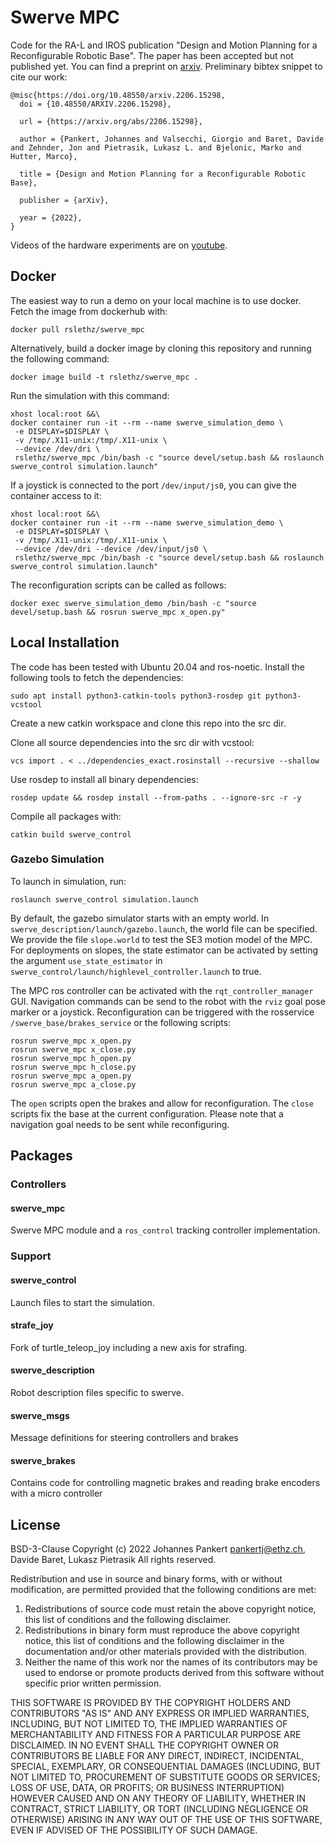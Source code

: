 # Swerve MPC
Code for the RA-L and IROS publication "Design and Motion Planning for a Reconfigurable Robotic Base".
The paper has been accepted but not published yet.
You can find a preprint on [arxiv](https://arxiv.org/abs/2206.15298).
Preliminary bibtex snippet to cite our work:

```
@misc{https://doi.org/10.48550/arxiv.2206.15298,
  doi = {10.48550/ARXIV.2206.15298},
  
  url = {https://arxiv.org/abs/2206.15298},
  
  author = {Pankert, Johannes and Valsecchi, Giorgio and Baret, Davide and Zehnder, Jon and Pietrasik, Lukasz L. and Bjelonic, Marko and Hutter, Marco},
  
  title = {Design and Motion Planning for a Reconfigurable Robotic Base},
  
  publisher = {arXiv},
  
  year = {2022},
}
```

Videos of the hardware experiments are on [youtube](https://youtu.be/qBY4zovf2vo).

## Docker
The easiest way to run a demo on your local machine is to use docker.
Fetch the image from dockerhub with:
```
docker pull rslethz/swerve_mpc
```
Alternatively, build a docker image by cloning this repository and running the following command:
```
docker image build -t rslethz/swerve_mpc .
```
Run the simulation with this command:
```
xhost local:root &&\
docker container run -it --rm --name swerve_simulation_demo \
 -e DISPLAY=$DISPLAY \
 -v /tmp/.X11-unix:/tmp/.X11-unix \
 --device /dev/dri \
 rslethz/swerve_mpc /bin/bash -c "source devel/setup.bash && roslaunch swerve_control simulation.launch"
```
If a joystick is connected to the port `/dev/input/js0`, you can give the container access to it:
```
xhost local:root &&\
docker container run -it --rm --name swerve_simulation_demo \
 -e DISPLAY=$DISPLAY \
 -v /tmp/.X11-unix:/tmp/.X11-unix \
 --device /dev/dri --device /dev/input/js0 \
 rslethz/swerve_mpc /bin/bash -c "source devel/setup.bash && roslaunch swerve_control simulation.launch"
```
 
The reconfiguration scripts can be called as follows:
```
docker exec swerve_simulation_demo /bin/bash -c "source devel/setup.bash && rosrun swerve_mpc x_open.py"
```

## Local Installation
The code has been tested with Ubuntu 20.04 and ros-noetic.
Install the following tools to fetch the dependencies:
```
sudo apt install python3-catkin-tools python3-rosdep git python3-vcstool
```

Create a new catkin workspace and clone this repo into the src dir.

Clone all source dependencies into the src dir with vcstool:
```
vcs import . < ../dependencies_exact.rosinstall --recursive --shallow
```

Use rosdep to install all binary dependencies:
```
rosdep update && rosdep install --from-paths . --ignore-src -r -y
```

Compile all packages with:
```
catkin build swerve_control
```

### Gazebo Simulation
To launch in simulation, run:
```
roslaunch swerve_control simulation.launch
```
By default, the gazebo simulator starts with an empty world. In `swerve_description/launch/gazebo.launch`, the world file can be specified. We provide the file `slope.world` to test the SE3 motion model of the MPC. For deployments on slopes, the state estimator can be activated by setting the argument `use_state_estimator` in `swerve_control/launch/highlevel_controller.launch` to true.

The MPC ros controller can be activated with the `rqt_controller_manager` GUI. Navigation commands can be send to the robot with the `rviz` goal pose marker or a joystick.
Reconfiguration can be triggered with the rosservice `/swerve_base/brakes_service` or the following scripts:
```
rosrun swerve_mpc x_open.py
rosrun swerve_mpc x_close.py
rosrun swerve_mpc h_open.py
rosrun swerve_mpc h_close.py
rosrun swerve_mpc a_open.py
rosrun swerve_mpc a_close.py
```
The `open` scripts open the brakes and allow for reconfiguration. The `close` scripts fix the base at the current configuration. Please note that a navigation goal needs to be sent while reconfiguring.

## Packages
### Controllers
#### swerve_mpc
Swerve MPC module and a `ros_control` tracking controller implementation.
### Support
#### swerve_control
Launch files to start the simulation. 

#### strafe_joy
Fork of turtle_teleop_joy including a new axis for strafing.

#### swerve_description
Robot description files specific to swerve.

#### swerve_msgs
Message definitions for steering controllers and brakes

#### swerve_brakes
Contains code for controlling magnetic brakes and reading brake encoders with a micro controller

## License
BSD-3-Clause
Copyright (c) 2022 Johannes Pankert <pankertj@ethz.ch>, Davide Baret, Lukasz Pietrasik
All rights reserved.

Redistribution and use in source and binary forms, with or without
modification, are permitted provided that the following conditions are met:

1. Redistributions of source code must retain the above copyright notice,
   this list of conditions and the following disclaimer.
2. Redistributions in binary form must reproduce the above copyright
   notice, this list of conditions and the following disclaimer in the
   documentation and/or other materials provided with the distribution.
3. Neither the name of this work nor the names of its
   contributors may be used to endorse or promote products derived from
   this software without specific prior written permission.

THIS SOFTWARE IS PROVIDED BY THE COPYRIGHT HOLDERS AND CONTRIBUTORS "AS IS"
AND ANY EXPRESS OR IMPLIED WARRANTIES, INCLUDING, BUT NOT LIMITED TO, THE
IMPLIED WARRANTIES OF MERCHANTABILITY AND FITNESS FOR A PARTICULAR PURPOSE
ARE DISCLAIMED. IN NO EVENT SHALL THE COPYRIGHT OWNER OR CONTRIBUTORS BE
LIABLE FOR ANY DIRECT, INDIRECT, INCIDENTAL, SPECIAL, EXEMPLARY, OR
CONSEQUENTIAL DAMAGES (INCLUDING, BUT NOT LIMITED TO, PROCUREMENT OF
SUBSTITUTE GOODS OR SERVICES; LOSS OF USE, DATA, OR PROFITS; OR BUSINESS
INTERRUPTION) HOWEVER CAUSED AND ON ANY THEORY OF LIABILITY, WHETHER IN
CONTRACT, STRICT LIABILITY, OR TORT (INCLUDING NEGLIGENCE OR OTHERWISE)
ARISING IN ANY WAY OUT OF THE USE OF THIS SOFTWARE, EVEN IF ADVISED OF THE
POSSIBILITY OF SUCH DAMAGE.

